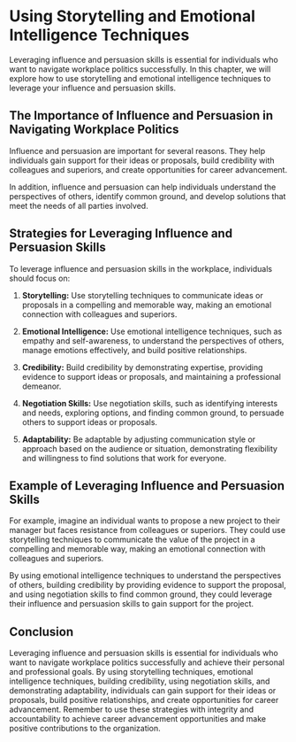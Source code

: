 Using Storytelling and Emotional Intelligence Techniques
====================================================================================================================

Leveraging influence and persuasion skills is essential for individuals who want to navigate workplace politics successfully. In this chapter, we will explore how to use storytelling and emotional intelligence techniques to leverage your influence and persuasion skills.

The Importance of Influence and Persuasion in Navigating Workplace Politics
---------------------------------------------------------------------------

Influence and persuasion are important for several reasons. They help individuals gain support for their ideas or proposals, build credibility with colleagues and superiors, and create opportunities for career advancement.

In addition, influence and persuasion can help individuals understand the perspectives of others, identify common ground, and develop solutions that meet the needs of all parties involved.

Strategies for Leveraging Influence and Persuasion Skills
---------------------------------------------------------

To leverage influence and persuasion skills in the workplace, individuals should focus on:

1. **Storytelling:** Use storytelling techniques to communicate ideas or proposals in a compelling and memorable way, making an emotional connection with colleagues and superiors.

2. **Emotional Intelligence:** Use emotional intelligence techniques, such as empathy and self-awareness, to understand the perspectives of others, manage emotions effectively, and build positive relationships.

3. **Credibility:** Build credibility by demonstrating expertise, providing evidence to support ideas or proposals, and maintaining a professional demeanor.

4. **Negotiation Skills:** Use negotiation skills, such as identifying interests and needs, exploring options, and finding common ground, to persuade others to support ideas or proposals.

5. **Adaptability:** Be adaptable by adjusting communication style or approach based on the audience or situation, demonstrating flexibility and willingness to find solutions that work for everyone.

Example of Leveraging Influence and Persuasion Skills
-----------------------------------------------------

For example, imagine an individual wants to propose a new project to their manager but faces resistance from colleagues or superiors. They could use storytelling techniques to communicate the value of the project in a compelling and memorable way, making an emotional connection with colleagues and superiors.

By using emotional intelligence techniques to understand the perspectives of others, building credibility by providing evidence to support the proposal, and using negotiation skills to find common ground, they could leverage their influence and persuasion skills to gain support for the project.

Conclusion
----------

Leveraging influence and persuasion skills is essential for individuals who want to navigate workplace politics successfully and achieve their personal and professional goals. By using storytelling techniques, emotional intelligence techniques, building credibility, using negotiation skills, and demonstrating adaptability, individuals can gain support for their ideas or proposals, build positive relationships, and create opportunities for career advancement. Remember to use these strategies with integrity and accountability to achieve career advancement opportunities and make positive contributions to the organization.


